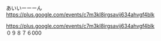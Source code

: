 あいいーーーん  
https://plus.google.com/events/c7m3kl8irgsavij634ahvgf4blk  

https://plus.google.com/events/c7m3kl8irgsavij634ahvgf4blk  
０９８７６000